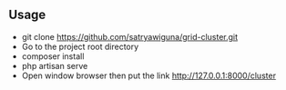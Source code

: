 ## Usage

- git clone https://github.com/satryawiguna/grid-cluster.git
- Go to the project root directory
- composer install
- php artisan serve
- Open window browser then put the link http://127.0.0.1:8000/cluster
